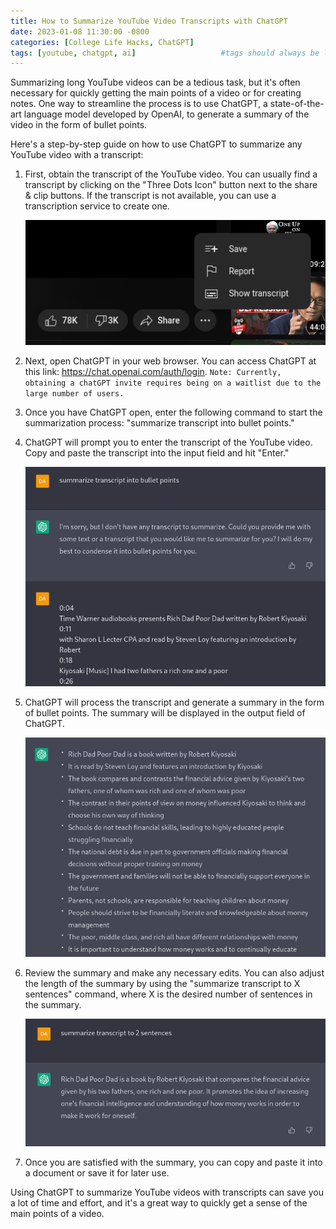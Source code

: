 ```yaml
---
title: How to Summarize YouTube Video Transcripts with ChatGPT
date: 2023-01-08 11:30:00 -0800
categories: [College Life Hacks, ChatGPT]
tags: [youtube, chatgpt, ai]                   #tags should always be lowercase
---
```


Summarizing long YouTube videos can be a tedious task, but it's often necessary for quickly getting the main points of a video or for creating notes. One way to streamline the process is to use ChatGPT, a state-of-the-art language model developed by OpenAI, to generate a summary of the video in the form of bullet points.

Here's a step-by-step guide on how to use ChatGPT to summarize any YouTube video with a transcript:

1. First, obtain the transcript of the YouTube video. You can usually find a transcript by clicking on the "Three Dots Icon" button next to the share & clip buttons. If the transcript is not available, you can use a transcription service to create one.

    ![Show transcript button](/assets/img/youtube%20transcripts/show%20transcript.png)

2. Next, open ChatGPT in your web browser. You can access ChatGPT at this link: <https://chat.openai.com/auth/login>. `Note: Currently, obtaining a chatGPT invite requires being on a waitlist due to the large number of users.`

3. Once you have ChatGPT open, enter the following command to start the summarization process: "summarize transcript into bullet points."

4. ChatGPT will prompt you to enter the transcript of the YouTube video. Copy and paste the transcript into the input field and hit "Enter."

    ![Chatgpt response](/assets/img/youtube%20transcripts/copy%20and%20paste.png)

5. ChatGPT will process the transcript and generate a summary in the form of bullet points. The summary will be displayed in the output field of ChatGPT.

    ![Chatgpt generating a summary](/assets/img/youtube%20transcripts/result1.png)

6. Review the summary and make any necessary edits. You can also adjust the length of the summary by using the "summarize transcript to X sentences" command, where X is the desired number of sentences in the summary.

    ![Photo displaying the summary created by ChatGPT](/assets/img/youtube%20transcripts/result2.png)

7. Once you are satisfied with the summary, you can copy and paste it into a document or save it for later use.

Using ChatGPT to summarize YouTube videos with transcripts can save you a lot of time and effort, and it's a great way to quickly get a sense of the main points of a video.
